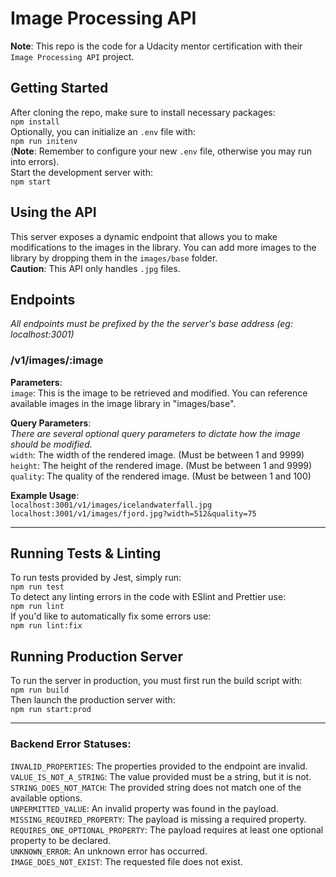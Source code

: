 # Image Processing API
**Note**: This repo is the code for a Udacity mentor certification with their `Image Processing API` project.

## Getting Started
After cloning the repo, make sure to install necessary packages:<br/>
`npm install`<br/>
Optionally, you can initialize an `.env` file with:<br/>
`npm run initenv`<br/>
(**Note**: Remember to configure your new `.env` file, otherwise you may run into errors).<br/>
Start the development server with:<br/>
`npm start`<br/>

## Using the API
This server exposes a dynamic endpoint that allows you to make modifications to the images in the library. You can add more images to the library by dropping them in the `images/base` folder.<br/>
**Caution**: This API only handles `.jpg` files.

## Endpoints
_All endpoints must be prefixed by the the server's base address (eg: localhost:3001)_

### /v1/images/:image
**Parameters**:<br/>
`image`: This is the image to be retrieved and modified. You can reference available images in the image library in "images/base".<br/>

**Query Parameters**:<br/>
_There are several optional query parameters to dictate how the image should be modified._<br/>
`width`: The width of the rendered image. (Must be between 1 and 9999)<br/>
`height`: The height of the rendered image. (Must be between 1 and 9999)<br/>
`quality`: The quality of the rendered image. (Must be between 1 and 100)<br/>

**Example Usage**:<br/>
`localhost:3001/v1/images/icelandwaterfall.jpg`<br/>
`localhost:3001/v1/images/fjord.jpg?width=512&quality=75`<br/>

---

## Running Tests & Linting
To run tests provided by Jest, simply run:<br/>
`npm run test`<br/>
To detect any linting errors in the code with ESlint and Prettier use:<br/>
`npm run lint`<br/>
If you'd like to automatically fix some errors use:<br/>
`npm run lint:fix`<br/>

## Running Production Server
To run the server in production, you must first run the build script with:<br/>
`npm run build`<br/>
Then launch the production server with:<br/>
`npm run start:prod`<br/>

---
### Backend Error Statuses:
`INVALID_PROPERTIES`: The properties provided to the endpoint are invalid.<br/>
`VALUE_IS_NOT_A_STRING`: The value provided must be a string, but it is not.<br/>
`STRING_DOES_NOT_MATCH`: The provided string does not match one of the available options.<br/>
`UNPERMITTED_VALUE`: An invalid property was found in the payload.<br/>
`MISSING_REQUIRED_PROPERTY`: The payload is missing a required property.<br/>
`REQUIRES_ONE_OPTIONAL_PROPERTY`: The payload requires at least one optional property to be declared.<br/>
`UNKNOWN_ERROR`: An unknown error has occurred.<br/>
`IMAGE_DOES_NOT_EXIST`: The requested file does not exist.<br/>
